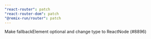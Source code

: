 ```yaml
---
"react-router": patch
"react-router-dom": patch
"@remix-run/router": patch
---
```


Make fallbackElement optional and change type to ReactNode (#8896)
